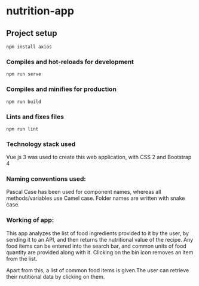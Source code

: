 # nutrition-app

## Project setup
```
npm install axios
```

### Compiles and hot-reloads for development
```
npm run serve
```

### Compiles and minifies for production
```
npm run build
```

### Lints and fixes files
```
npm run lint
```

### Technology stack used
Vue js 3 was used to create this web application, with CSS 2 and Bootstrap 4

### Naming conventions  used:  
Pascal Case has been used for component names, whereas all methods/variables use Camel case. 
Folder names are written with snake case.

### Working of app: 
This app analyzes the list of food ingredients provided to it by the user, by sending it to an API, and then returns the nutritional value of the recipe. Any food items can be entered into the search bar, and common units of food quantity are provided along with it. Clicking on the bin icon removes an item from the list.

Apart from this, a list of common food items is given.The user can retrieve their  nutitional data by clicking on them. 



